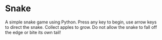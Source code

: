 # Snake
A simple snake game using Python. Press any key to begin, use arrow keys to direct the snake. Collect apples to grow. Do not allow the snake to fall off the edge or bite its own tail!
